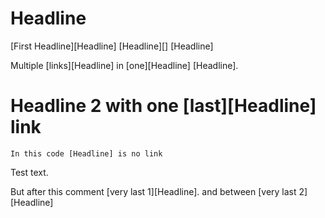 # Headline

[First Headline][Headline]
    [Headline][]
    [Headline]

Multiple [links][Headline] in [one][Headline] [Headline].

# Headline 2 with one [last][Headline] link

    In this code [Headline] is no link

Test <!-- And not in this [Headline] comment --> text.
<!--
--> But after this comment [very last 1][Headline].
<!--
comment --> and between [very last 2][Headline] <!-- more
comment -->